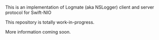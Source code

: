 This is an implementation of Logmate (aka NSLogger) client and server protocol for Swift-NIO

This repository is totally work-in-progress.

More information coming soon.
